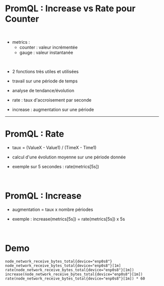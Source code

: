 

# PromQL : Increase vs Rate pour Counter

<br>


* metrics :
	* counter : valeur incrémentée
	* gauge : valeur instantanée


<br>


* 2 fonctions très utiles et utilisées

* travail sur une période de temps

* analyse de tendance/évolution

* rate : taux d'accroisement par seconde

* increase : augmentation sur une période


----------------------------------------------------------------------------------

# PromQL : Rate


* taux = (ValueX - Value1) / (TimeX - Time1)

* calcul d'une évolution moyenne sur une période donnée

* exemple sur 5 secondes : rate(metrics[5s])

<br>



# PromQL : Increase


* augmentation = taux x nombre périodes

* exemple : increase(metrics[5s]) = rate(metrics[5s]) x 5s

<br>


# Demo

```
node_network_receive_bytes_total{device="enp0s8"}
node_network_receive_bytes_total{device="enp0s8"}[1m]
rate(node_network_receive_bytes_total{device="enp0s8"}[1m])
increase(node_network_receive_bytes_total{device="enp0s8"}[1m])
rate(node_network_receive_bytes_total{device="enp0s8"}[1m]) * 60
```
